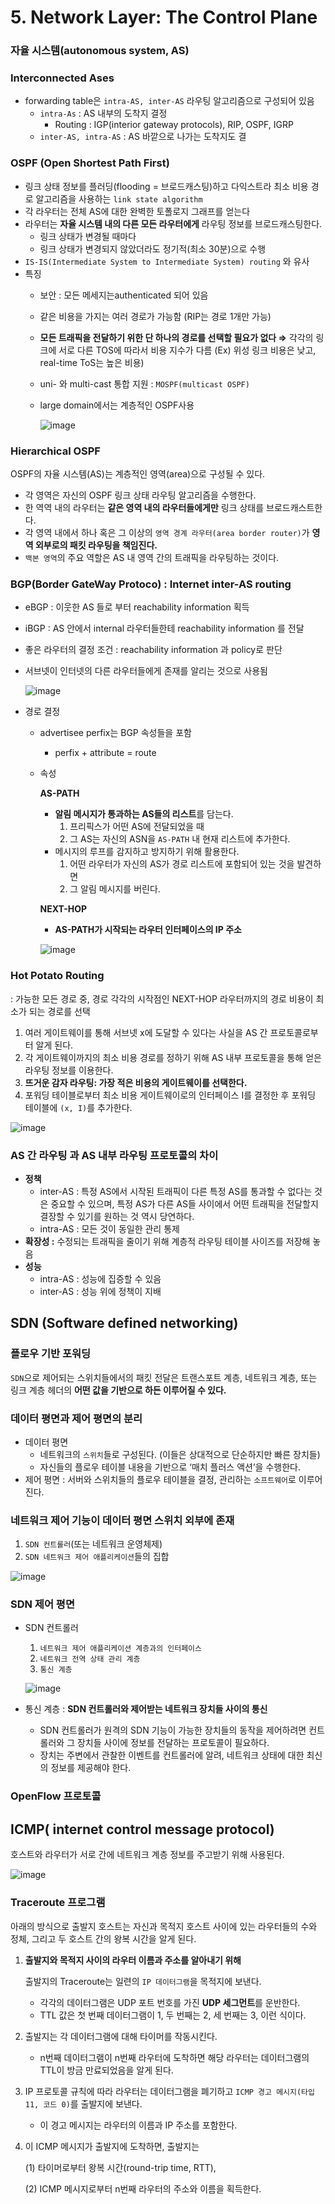 # 5. Network Layer: The Control Plane

### 자율 시스템(autonomous system, AS)

### Interconnected Ases

- forwarding table은 `intra-AS, inter-AS` 라우팅 알고리즘으로 구성되어 있음
    - `intra-As` : AS 내부의 도착지 결정
        - Routing : IGP(interior gateway protocols), RIP, OSPF, IGRP
    - `inter-AS, intra-AS` : AS 바깥으로 나가는 도착지도 결

### OSPF (Open Shortest Path First)

- 링크 상태 정보를 플러딩(flooding = 브로드캐스팅)하고 다익스트라 최소 비용 경로 알고리즘을 사용하는 `link state algorithm`
- 각 라우터는 전체 AS에 대한 완벽한 토폴로지 그래프를 얻는다
- 라우터는 **자율 시스템 내의 다른 모든 라우터에게** 라우팅 정보를 브로드캐스팅한다.
    - 링크 상태가 변경될 때마다
    - 링크 상태가 변경되지 않았더라도 정기적(최소 30분)으로 수행
- `IS-IS(Intermediate System to Intermediate System) routing` 와 유사
- 특징
    - 보안 : 모든 메세지는authenticated 되어 있음
    - 같은 비용을 가지는 여러 경로가 가능함
    (RIP는 경로 1개만 가능)
    - **모든 트래픽을 전달하기 위한 단 하나의 경로를 선택할 필요가 없다
    ⇒** 각각의 링크에 서로 다른 TOS에 따라서 비용 지수가 다름
    (Ex) 위성 링크 비용은 낮고, real-time ToS는 높은 비용)
    - uni- 와 multi-cast 통합 지원 : `MOSPF(multicast OSPF)`
    - large domain에서는 계층적인 OSPF사용
        
        ![image](https://github.com/SSAFY-CSStudy/Network/assets/101400650/3d2f8486-f4fd-4e07-aac2-a0fa619c008b)

        

### Hierarchical OSPF

OSPF의 자율 시스템(AS)는 계층적인 영역(area)으로 구성될 수 있다.

- 각 영역은 자신의 OSPF 링크 상태 라우팅 알고리즘을 수행한다.
- 한 역역 내의 라우터는 **같은 영역 내의 라우터들에게만** 링크 상태를 브로드캐스트한다.
- 각 영역 내에서 하나 혹은 그 이상의 `영역 경계 라우터(area border router)`가 **영역 외부로의 패킷 라우팅을 책임진다.**
- `백본 영역`의 주요 역할은 AS 내 영역 간의 트래픽을 라우팅하는 것이다.

### BGP(Border GateWay Protoco) : Internet inter-AS routing

- eBGP : 이웃한 AS 들로 부터 reachability information 획득
- iBGP : AS 안에서 internal 라우터들한테 reachability information 를 전달
- 좋은 라우터의 결정 조건 : reachability information 과 policy로 판단
- 서브넷이 인터넷의 다른 라우터들에게 존재를 알리는 것으로 사용됨
    
    ![image](https://github.com/SSAFY-CSStudy/Network/assets/101400650/cb7f0808-06f0-45a8-aa8c-638a3db81dd7)

    
- 경로 결정
    - advertisee perfix는 BGP 속성들을 포함
        - perfix + attribute = route
    - 속성
        
        **AS-PATH**
        
        - **알림 메시지가 통과하는 AS들의 리스트**를 담는다.
            1. 프리픽스가 어떤 AS에 전달되었을 때
            2. 그 AS는 자신의 ASN을 `AS-PATH` 내 현재 리스트에 추가한다.
        - 메시지의 루프를 감지하고 방지하기 위해 활용한다.
            1. 어떤 라우터가 자신의 AS가 경로 리스트에 포함되어 있는 것을 발견하면
            2. 그 알림 메시지를 버린다.
        
        **NEXT-HOP**
        
        - **AS-PATH가 시작되는 라우터 인터페이스의 IP 주소**
        
        ![image](https://github.com/SSAFY-CSStudy/Network/assets/101400650/e8d23a94-ede3-4945-9857-fe2d04129253)

        

### Hot Potato Routing

: 가능한 모든 경로 중, 경로 각각의 시작점인 NEXT-HOP 라우터까지의 경로 비용이 최소가 되는 경로를 선택

1. 여러 게이트웨이를 통해 서브넷 x에 도달할 수 있다는 사실을 AS 간 프로토콜로부터 알게 된다.
2. 각 게이트웨이까지의 최소 비용 경로를 정하기 위해 AS 내부 프로토콜을 통해 얻은 라우팅 정보를 이용한다.
3. **뜨거운 감자 라우팅: 가장 적은 비용의 게이트웨이를 선택한다.**
4. 포워딩 테이블로부터 최소 비용 게이트웨이로의 인터페이스 I를 결정한 후 포워딩 테이블에 `(x, I)`를 추가한다.

![image](https://github.com/SSAFY-CSStudy/Network/assets/101400650/a4ee49e2-528d-4baf-9f60-a546e5179336)

### AS 간 라우팅 과 AS 내부 라우팅 프로토콜의 차이

- **정책**
    - inter-AS : 특정 AS에서 시작된 트래픽이 다른 특정 AS를 통과할 수 없다는 것은 중요할 수 있으며, 특정 AS가 다른 AS들 사이에서 어떤 트래픽을 전달할지 결장할 수 있기를 원하는 것 역시 당연하다.
    - intra-AS : 모든 것이 동일한 관리 통제
- **확장성 :** 수정되는 트래픽을 줄이기 위해 계층적 라우팅 테이블 사이즈를 저장해 놓음
- **성능**
    - intra-AS : 성능에 집증할 수 있음
    - inter-AS : 성능 위에 정책이 지배
    

## SDN (Software defined networking)

### 플로우 기반 포워딩

`SDN`으로 제어되는 스위치들에서의 패킷 전달은 트랜스포트 계층, 네트워크 계층, 또는 링크 계층 헤더의 **어떤 값을 기반으로 하든 이루어질 수 있다.**

### 데이터 평면과 제어 평면의 분리

- 데이터 평면
    - 네트워크의 `스위치`들로 구성된다. (이들은 상대적으로 단순하지만 빠른 장치들)
    - 자신들의 플로우 테이블 내용을 기반으로 ‘매치 플러스 액션’을 수행한다.
- 제어 평면 : 서버와 스위치들의 플로우 테이블을 결정, 관리하는 `소프트웨어`로 이루어진다.

### 네트워크 제어 기능이 데이터 평면 스위치 외부에 존재

1. `SDN 컨트롤러`(또는 네트워크 운영체제)
2. `SDN 네트워크 제어 애플리케이션`들의 집합

![image](https://github.com/SSAFY-CSStudy/Network/assets/101400650/a4245dd3-7e17-483b-a99e-d4aba18a7c16)


### SDN 제어 평면

- SDN 컨트롤러
    1. `네트워크 제어 애플리케이션 계층과의 인터페이스`
    2. `네트워크 전역 상태 관리 계층`
    3. `통신 계층`
    
    ![image](https://github.com/SSAFY-CSStudy/Network/assets/101400650/9f8a63a0-bdca-4021-932b-ff77188ac2ff)

    
- 통신 계층 : **SDN 컨트롤러와 제어받는 네트워크 장치들 사이의 통신**
    - SDN 컨트롤러가 원격의 SDN 기능이 가능한 장치들의 동작을 제어하려면 컨트롤러와 그 장치들 사이에 정보를 전달하는 프로토콜이 필요하다.
    - 장치는 주변에서 관찰한 이벤트를 컨트롤러에 알려, 네트워크 상태에 대한 최신의 정보를 제공해야 한다.
    

### OpenFlow 프로토콜

## ICMP( internet control message protocol)

 호스트와 라우터가 서로 간에 네트워크 계층 정보를 주고받기 위해 사용된다.

![image](https://github.com/SSAFY-CSStudy/Network/assets/101400650/61d483d9-dc2b-477a-bb07-18ea6d60fc6c)


### **Traceroute 프로그램**

아래의 방식으로 출발지 호스트는 자신과 목적지 호스트 사이에 있는 라우터들의 수와 정체, 그리고 두 호스트 간의 왕복 시간을 알게 된다.

1. **출발지와 목적지 사이의 라우터 이름과 주소를 알아내기 위해**
    
    출발지의 Traceroute는 일련의 `IP 데이터그램`을 목적지에 보낸다.
    
    - 각각의 데이터그램은 UDP 포트 번호를 가진 **UDP 세그먼트**를 운반한다.
    - TTL 값은 첫 번째 데이터그램이 1, 두 번째는 2, 세 번째는 3, 이런 식이다.
2. 출발지는 각 데이터그램에 대해 타이머를 작동시킨다.
    - n번째 데이터그램이 n번째 라우터에 도착하면 해당 라우터는 데이터그램의 TTL이 방금 만료되었음을 알게 된다.
3. IP 프로토콜 규칙에 따라 라우터는 데이터그램을 폐기하고 `ICMP 경고 메시지(타입 11, 코드 0)`를 출발지에 보낸다.
    - 이 경고 메시지는 라우터의 이름과 IP 주소를 포함한다.
4. 이 ICMP 메시지가 출발지에 도착하면, 출발지는
    
    (1) 타이머로부터 왕복 시간(round-trip time, RTT),
    
    (2) ICMP 메시지로부터 n번째 라우터의 주소와 이름을 획득한다.
    
